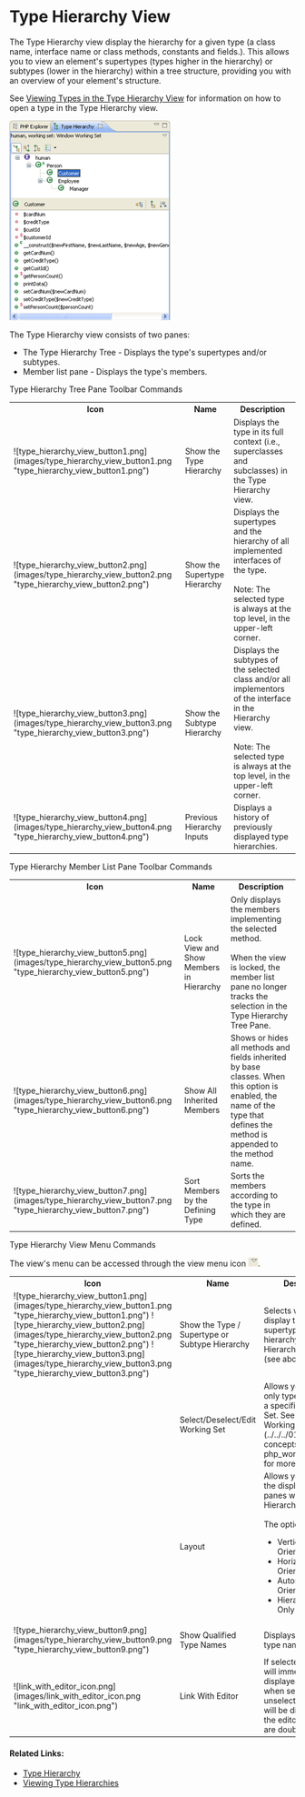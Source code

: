# Type Hierarchy View

<!--context:type_hierarchy_view-->

The Type Hierarchy view display the hierarchy for a given type (a class name, interface name or class methods, constants and fields.). This allows you to view an element's supertypes (types higher in the hierarchy) or subtypes (lower in the hierarchy) within a tree structure, providing you with an overview of your element's structure.

See [Viewing Types in the Type Hierarchy View](../../../024-tasks/096-viewing_type_hierarchies.md#view_type_hierarchy_view) for information on how to open a type in the Type Hierarchy view.

![type_hierarchy_view2.png](images/type_hierarchy_view2.png "type_hierarchy_view2.png")

The Type Hierarchy view consists of two panes:

 * The Type Hierarchy Tree - Displays the type's supertypes and/or subtypes.
 * Member list pane  -  Displays the type's members.

Type Hierarchy Tree Pane Toolbar Commands

<table>
<tr><th>Icon</th>
<th>Name</th>
<th>Description</th></tr>

<tr><td>![type_hierarchy_view_button1.png](images/type_hierarchy_view_button1.png "type_hierarchy_view_button1.png")</td>
<td>Show the Type Hierarchy</td>
<td>Displays the type in its full context (i.e., superclasses and subclasses) in the Type Hierarchy view.</td></tr>

<tr><td>![type_hierarchy_view_button2.png](images/type_hierarchy_view_button2.png "type_hierarchy_view_button2.png")</td>
<td>Show the Supertype Hierarchy</td>
<td>Displays the supertypes and the hierarchy of all implemented interfaces of the type.
<br /><br />
Note: The selected type is always at the top level, in the upper-left corner.</td></tr>

<tr><td>![type_hierarchy_view_button3.png](images/type_hierarchy_view_button3.png "type_hierarchy_view_button3.png")</td>
<td>Show the Subtype Hierarchy</td>
<td>Displays the subtypes of the selected class and/or all implementors of the interface in the Hierarchy view.
<br /><br />
Note: The selected type is always at the top level, in the upper-left corner.</td></tr>

<tr><td>![type_hierarchy_view_button4.png](images/type_hierarchy_view_button4.png "type_hierarchy_view_button4.png")</td>
<td>Previous Hierarchy Inputs</td>
<td>Displays a history of previously displayed type hierarchies.</td></tr>

</table>

Type Hierarchy Member List Pane Toolbar Commands

<table>
<tr><th>Icon</th>
<th>Name</th>
<th>Description</th></tr>

<tr><td>![type_hierarchy_view_button5.png](images/type_hierarchy_view_button5.png "type_hierarchy_view_button5.png")</td>
<td>Lock View and Show Members in Hierarchy</td>
<td>Only displays the members implementing the selected method.
<br /><br />
When the view is locked, the member list pane no longer tracks the selection in the Type Hierarchy Tree Pane.</td></tr>

<tr><td>![type_hierarchy_view_button6.png](images/type_hierarchy_view_button6.png "type_hierarchy_view_button6.png")</td>
<td>Show All Inherited Members</td>
<td>Shows or hides all methods and fields inherited by base classes. When this option is enabled, the name of the type that defines the method is appended to the method name.</td></tr>

<tr><td>![type_hierarchy_view_button7.png](images/type_hierarchy_view_button7.png "type_hierarchy_view_button7.png")</td>
<td>Sort Members by the Defining Type</td>
<td>Sorts the members according to the type in which they are defined.</td></tr>
</table>

Type Hierarchy View Menu Commands

The view's menu can be accessed through the view menu icon ![menu_icon.png](images/menu_icon.png "menu_icon.png").

<table>
<tr><th>Icon</th>
<th>Name</th>
<th>Description</th></tr>

<tr><td>![type_hierarchy_view_button1.png](images/type_hierarchy_view_button1.png "type_hierarchy_view_button1.png") ![type_hierarchy_view_button2.png](images/type_hierarchy_view_button2.png "type_hierarchy_view_button2.png") ![type_hierarchy_view_button3.png](images/type_hierarchy_view_button3.png "type_hierarchy_view_button3.png")</td>
<td>Show the Type / Supertype or Subtype Hierarchy</td>
<td>Selects whether to display the type, supertype or subtype hierarchy in the Type Hierarchy Tree Pane (see above).</td></tr>

<tr><td></td>
<td>Select/Deselect/Edit Working Set</td>
<td>Allows you to view only types from within a specific Working Set. See [PHP Working Sets](../../../016-concepts/088-php_working_sets.md) for more information.</td></tr>

<tr><td></td>
<td>Layout</td>
<td>Allows you to select the display of the panes within the Type Hierarchy view.
<br /><br />
The options are:

<ul>
 <li>Vertical View Orientation</li>
 <li>Horizontal View Orientation</li>
 <li>Automatic View Orientation</li>
 <li>Hierarchy View Only</li>
</ul>
</td></tr>

<tr><td>![type_hierarchy_view_button9.png](images/type_hierarchy_view_button9.png "type_hierarchy_view_button9.png")</td>
<td>Show Qualified Type Names</td>
<td>Displays only qualified type names</td></tr>

<tr><td>![link_with_editor_icon.png](images/link_with_editor_icon.png "link_with_editor_icon.png")</td>
<td>Link With Editor</td>
<td>If selected, elements will immediately be displayed in the editor when selected. If unselected, elements will be displayed in the editor when they are double-clicked.</td></tr>
</table>

<!--links-start-->

#### Related Links:

 * [Type Hierarchy](../../../016-concepts/096-show_type_hierarchy.md)
 * [Viewing Type Hierarchies](../../../024-tasks/096-viewing_type_hierarchies.md)

<!--links-end-->
